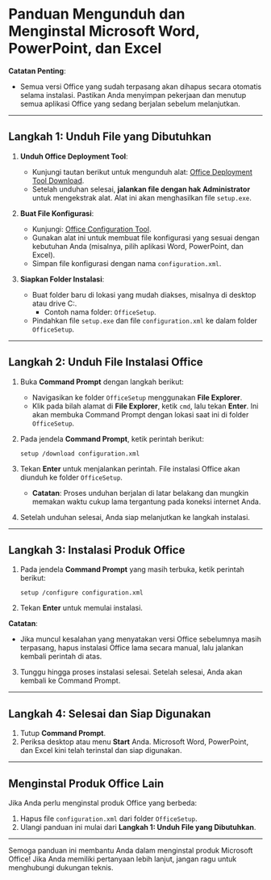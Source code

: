 # Panduan Mengunduh dan Menginstal Microsoft Word, PowerPoint, dan Excel

**Catatan Penting**:
- Semua versi Office yang sudah terpasang akan dihapus secara otomatis selama instalasi. Pastikan Anda menyimpan pekerjaan dan menutup semua aplikasi Office yang sedang berjalan sebelum melanjutkan.

---

## Langkah 1: Unduh File yang Dibutuhkan

1. **Unduh Office Deployment Tool**:
   - Kunjungi tautan berikut untuk mengunduh alat: [Office Deployment Tool Download](https://support.microsoft.com/id-id/topic/office-deployment-tool-9fbd53e3-18a3-1aef-8cfe-e2eaeeeaaa4c).
   - Setelah unduhan selesai, **jalankan file dengan hak Administrator** untuk mengekstrak alat. Alat ini akan menghasilkan file `setup.exe`.

2. **Buat File Konfigurasi**:
   - Kunjungi: [Office Configuration Tool](https://config.office.com/deploymentsettings).
   - Gunakan alat ini untuk membuat file konfigurasi yang sesuai dengan kebutuhan Anda (misalnya, pilih aplikasi Word, PowerPoint, dan Excel).
   - Simpan file konfigurasi dengan nama `configuration.xml`.

3. **Siapkan Folder Instalasi**:
   - Buat folder baru di lokasi yang mudah diakses, misalnya di desktop atau drive C:.
     - Contoh nama folder: `OfficeSetup`.
   - Pindahkan file `setup.exe` dan file `configuration.xml` ke dalam folder `OfficeSetup`.

---

## Langkah 2: Unduh File Instalasi Office

1. Buka **Command Prompt** dengan langkah berikut:
   - Navigasikan ke folder `OfficeSetup` menggunakan **File Explorer**.
   - Klik pada bilah alamat di **File Explorer**, ketik `cmd`, lalu tekan **Enter**. Ini akan membuka Command Prompt dengan lokasi saat ini di folder `OfficeSetup`.

2. Pada jendela **Command Prompt**, ketik perintah berikut:
   ```
   setup /download configuration.xml
   ```
3. Tekan **Enter** untuk menjalankan perintah. File instalasi Office akan diunduh ke folder `OfficeSetup`.
   - **Catatan**: Proses unduhan berjalan di latar belakang dan mungkin memakan waktu cukup lama tergantung pada koneksi internet Anda.

4. Setelah unduhan selesai, Anda siap melanjutkan ke langkah instalasi.

---

## Langkah 3: Instalasi Produk Office

1. Pada jendela **Command Prompt** yang masih terbuka, ketik perintah berikut:
   ```
   setup /configure configuration.xml
   ```
2. Tekan **Enter** untuk memulai instalasi.

**Catatan**:
- Jika muncul kesalahan yang menyatakan versi Office sebelumnya masih terpasang, hapus instalasi Office lama secara manual, lalu jalankan kembali perintah di atas.

3. Tunggu hingga proses instalasi selesai. Setelah selesai, Anda akan kembali ke Command Prompt.

---

## Langkah 4: Selesai dan Siap Digunakan

1. Tutup **Command Prompt**.
2. Periksa desktop atau menu **Start** Anda. Microsoft Word, PowerPoint, dan Excel kini telah terinstal dan siap digunakan.

---

## Menginstal Produk Office Lain

Jika Anda perlu menginstal produk Office yang berbeda:
1. Hapus file `configuration.xml` dari folder `OfficeSetup`.
2. Ulangi panduan ini mulai dari **Langkah 1: Unduh File yang Dibutuhkan**.

---

Semoga panduan ini membantu Anda dalam menginstal produk Microsoft Office! Jika Anda memiliki pertanyaan lebih lanjut, jangan ragu untuk menghubungi dukungan teknis.

